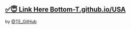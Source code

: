 ## [✅😇 Link Here Bottom-T.github.io/USA](https://Bottom-T.github.io/USA)
 by [@TE_GitHub](https://TE_GitHub) 
